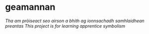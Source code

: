 # geamannan
*Tha am pròiseact seo airson a bhith ag ionnsachadh samhlaidhean preantas*
_This project is for learning apprentice symbolism_